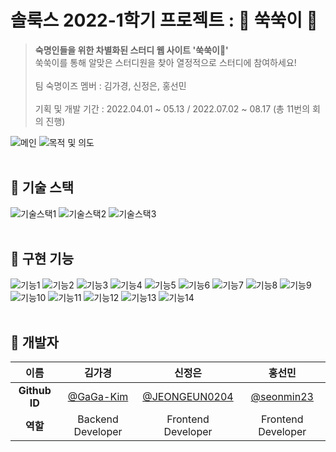 # 솔룩스 2022-1학기 프로젝트 : 🌳 쑥쑥이 🌳
> **숙명인들을 위한 차별화된 스터디 웹 사이트 '쑥쑥이🌱'**<br/>
쑥쑥이를 통해 알맞은 스터디원을 찾아 열정적으로 스터디에 참여하세요!<br/><br/>
> 팀 숙명이즈 멤버 : 김가경, 신정은, 홍선민<br/><br/>
> 기획 및 개발 기간 : 2022.04.01 ~ 05.13 / 2022.07.02 ~ 08.17 (총 11번의 회의 진행)<br/>

![메인](https://user-images.githubusercontent.com/87821678/187164461-215d544e-ac2a-4215-a590-49bde3a8041f.png)
![목적 및 의도](https://user-images.githubusercontent.com/87821678/187165654-99e0f7d2-ee59-4a5d-9e06-68b8071f9284.png)
<br/><br/>

## 🌳 기술 스택
![기술스택1](https://user-images.githubusercontent.com/87821678/187164801-e2812ab8-5798-41a1-9cc1-6114d946e253.png)
![기술스택2](https://user-images.githubusercontent.com/87821678/217682664-61af75b1-c297-44c1-b0b5-6bf1f37b825a.png)
![기술스택3](https://user-images.githubusercontent.com/87821678/217682642-51e8c984-fa11-4102-a13d-ef90507260e5.png)
<br/><br/>

## 🌳 구현 기능
![기능1](https://user-images.githubusercontent.com/87821678/187165405-5caa6a1d-321d-440d-817c-0e94359e3631.png)
![기능2](https://user-images.githubusercontent.com/87821678/187165407-1d32fcab-f26e-4dde-a564-6952ddfbf7fc.png)
![기능3](https://user-images.githubusercontent.com/87821678/187165409-e76940fb-854c-48a6-98fb-c13389e2fdbf.png)
![기능4](https://user-images.githubusercontent.com/87821678/187165412-13317d2a-fdd0-4283-bb25-2d34137bcb70.png)
![기능5](https://user-images.githubusercontent.com/87821678/187165414-56a782cf-8247-4b91-a7ca-9c61bf39180c.png)
![기능6](https://user-images.githubusercontent.com/87821678/187165416-d8fc86cb-3104-48a9-b05d-8fbb0615519e.png)
![기능7](https://user-images.githubusercontent.com/87821678/187165418-cd1c983e-f552-4f17-a9be-b92554901635.png)
![기능8](https://user-images.githubusercontent.com/87821678/187165421-aa8b4b91-d921-4dc8-acb2-8e45433cffe0.png)
![기능9](https://user-images.githubusercontent.com/87821678/187165426-6cf34189-f555-47dd-a344-469c07a12d69.png)
![기능10](https://user-images.githubusercontent.com/87821678/187165427-84574b2f-1e9b-4837-9b5d-19bf6b8e3b93.png)
![기능11](https://user-images.githubusercontent.com/87821678/187165430-068b2cba-3e48-4531-9426-dc54ffddde34.png)
![기능12](https://user-images.githubusercontent.com/87821678/187165432-58e0ab10-7bfa-41f8-8410-706d52a8f0e1.png)
![기능13](https://user-images.githubusercontent.com/87821678/187165392-bc10e48a-6865-467c-8ce7-27a363af5ec1.png)
![기능14](https://user-images.githubusercontent.com/87821678/187165398-8ba7f205-1921-4ddb-b05d-5eb411778971.png)
<br/><br/>

## 🌳 개발자 
| 이름 | 김가경 | 신정은 | 홍선민 |
| :-: | :-: | :-: | :-: |
| **Github ID** | [@GaGa-Kim](https://github.com/GaGa-Kim) | [@JEONGEUN0204](https://github.com/JEONGEUN0204) | [@seonmin23](https://github.com/seonmin23) |
| **역할** | Backend Developer | Frontend Developer | Frontend Developer |
